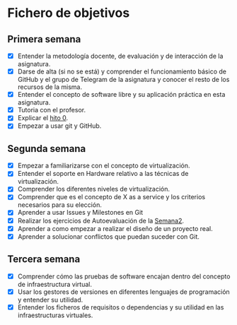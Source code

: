 # Fichero de objetivos

## Primera semana

- [x] Entender la metodología docente, de evaluación y de interacción de la asignatura.
- [x] Darse de alta (si no se está) y comprender el funcionamiento básico de GitHub y el grupo de Telegram de la asignatura y conocer el resto de los recursos de la misma.
- [x] Entender el concepto de software libre y su aplicación práctica en esta asignatura.
- [x] Tutoria con el profesor.
- [x] Explicar el [hito 0](http://jj.github.io/IV/documentos/proyecto/0.Repositorio). 
- [x] Empezar a usar git y GitHub. 

## Segunda semana
- [x] Empezar a familiarizarse con el concepto de virtualización.
- [x] Entender el soporte en Hardware relativo a las técnicas de virtualización.
- [x] Comprender los diferentes niveles de virtualización.
- [x] Comprender que es el concepto de X as a service y los criterios necesarios para su elección.
- [x] Aprender a usar Issues y Milestones en Git
- [x] Realizar los ejercicios de Autoevaluación de la [Semana2](https://github.com/juanalberto58/EjerciciosIV.git).
- [x] Aprender a como empezar a realizar el diseño de un proyecto real.
- [x] Aprender a solucionar conflictos que puedan suceder con Git.

## Tercera semana
- [x] Comprender cómo las pruebas de software encajan dentro del concepto de infraestructura virtual.
- [x] Usar los gestores de versiones en diferentes lenguajes de programación y entender su utilidad.
- [x] Entender los ficheros de requisitos o dependencias y su utilidad en las infraestructuras virtuales.
